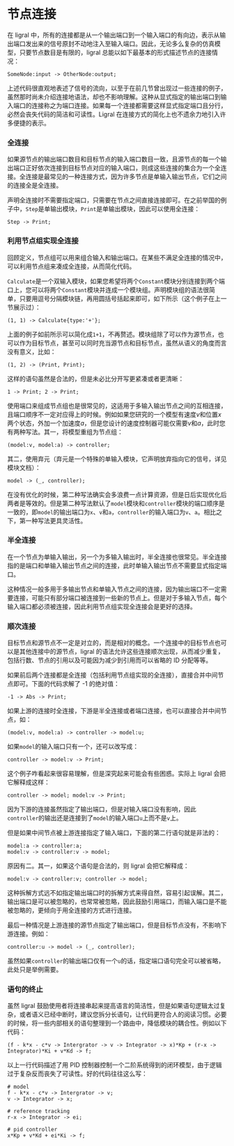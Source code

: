<!-- Copyright (C) 2019-2020 Junruoyu Zheng. Home page: https://junruoyu-zheng.gitee.io/ligral

     Distributed under MIT license.
     See file LICENSE for detail or copy at https://opensource.org/licenses/MIT
-->

# 节点连接

在 ligral 中，所有的连接都是从一个输出端口到一个输入端口的有向边，表示从输出端口发出来的信号原封不动地注入至输入端口。因此，无论多么复杂的仿真模型，只要节点数目是有限的，ligral 总能以如下最基本的形式描述节点的连接情况：

    SomeNode:input -> OtherNode:output;

上述代码很直观地表述了信号的流向，以至于在前几节曾出现过一些连接的例子，虽然那时尚未介绍连接地语法，却也不影响理解。这种从显式指定的输出端口到输入端口的连接称之为端口连接。如果每一个连接都需要这样显式指定端口且分行，必然会丧失代码的简洁和可读性。Ligral 在连接方式的简化上也不遗余力地引入许多便捷的表示。

### 全连接

如果源节点的输出端口数目和目标节点的输入端口数目一致，且源节点的每一个输出端口正好依次连接到目标节点对应的输入端口，则成这些连接的集合为一个全连接。全连接是最常见的一种连接方式，因为许多节点是单输入输出节点，它们之间的连接全是全连接。

声明全连接时不需要指定端口，只需要在节点之间直接连接即可。在之前举国的例子中，`Step`是单输出模块，`Print`是单输出模块，因此可以使用全连接：

    Step -> Print;

### 利用节点组实现全连接

回顾定义，节点组可以用来组合输入和输出端口。在某些不满足全连接的情况中，可以利用节点组来凑成全连接，从而简化代码。

`Calculate`是一个双输入模块，如果您希望将两个`Constant`模块分别连接到两个端口上，您可以将两个`Constant`模块并连成一个模块组。声明模块组的语法很简单，只要用逗号分隔模块链，再用圆括号括起来即可，如下所示（这个例子在上一节展示过）：

    (1, 1) -> Calculate{type:'+'};

上面的例子如前所示可以简化成`1+1`，不再赘述。模块组除了可以作为源节点，也可以作为目标节点，甚至可以同时充当源节点和目标节点，虽然从语义的角度而言没有意义，比如：

    (1, 2) -> (Print, Print);

这样的语句虽然是合法的，但是未必比分开写更紧凑或者更清晰：

    1 -> Print; 2 -> Print;

使用端口来组成节点组也是很常见的，这适用于多输入输出节点之间的互相连接，且端口顺序不一定对应得上的时候。例如如果您研究的一个模型有速度$v$和位置$x$两个状态，外加一个加速度$a$，但是您设计的速度控制器可能仅需要$v$和$a$，此时您有两种写法。其一，将模型重组为节点组：

    (model:v, model:a) -> controller;

其二，使用弃元（弃元是一个特殊的单输入模块，它声明放弃指向它的信号，详见模块文档）：

    model -> (_, controller);

在没有优化的时候，第二种写法确实会多浪费一点计算资源，但是日后实现优化后两者是等效的。但是第二种写法默认了`model`模块和`controller`模块的端口顺序是一致的，即`model`的输出端口为`x`、`v`和`a`，`controller`的输入端口为`v`、`a`。相比之下，第一种写法更具灵活性。

### 半全连接

在一个节点为单输入输出，另一个为多输入输出时，半全连接也很常见。半全连接指的是端口和单输入输出节点之间的连接，此时单输入输出节点不需要显式指定端口。

这种情况一般多用于多输出节点和单输入节点之间的连接，因为输出端口不一定需要连接，可能只有部分端口被连接到一些新的节点上。但是对于多输入节点，每个输入端口都必须被连接，因此利用节点组实现全连接会是更好的选择。

### 顺次连接

目标节点和源节点不一定是对立的，而是相对的概念。一个连接中的目标节点也可以是其他连接中的源节点，ligral 的语法允许这些连接顺次出现，从而减少重复，包括行数、节点的引用以及可能因为减少到引用而可以省略的 ID 分配等等。

如果前后两个连接都是全连接（包括利用节点组实现的全连接），直接合并中间节点即可。下面的代码求解了 -1 的绝对值：

    -1 -> Abs -> Print;

如果上游的连接时全连接，下游是半全连接或者端口连接，也可以直接合并中间节点，如：

    (model:v, model:a) -> controller -> model:u;

如果`model`的输入端口只有一个，还可以改写成：

    controller -> model:v -> Print;

这个例子咋看起来很容易理解，但是深究起来可能会有些困惑。实际上 ligral 会把它解释成这样：

    controller -> model; model:v -> Print;

因为下游的连接虽然指定了输出端口，但是对输入端口没有影响，因此`controller`的输出还是连接到了`model`的输入端口`u`上而不是`v`上。

但是如果中间节点被上游连接指定了输入端口，下面的第二行语句就是非法的：

    model:a -> controller:a;
    model:v -> controller:v -> model;

原因有二。其一，如果这个语句是合法的，则 ligral 会把它解释成：

    model:v -> controller:v; controller -> model;

这种拆解方式远不如指定输出端口时的拆解方式来得自然，容易引起误解。其二，输出端口是可以被忽略的，也常常被忽略，因此鼓励引用端口，而输入端口是不能被忽略的，更倾向于用全连接的方式进行连接。

最后一种情况是上游连接的源节点指定了输出端口，但是目标节点没有，不影响下游连接。例如：

    controller:u -> model -> (_, controller);

虽然如果`controller`的输出端口仅有一个`u`的话，指定端口语句完全可以被省略，此处只是举例需要。

### 语句的终止

虽然 ligral 鼓励使用者将连接串起来提高语言的简洁性，但是如果语句逻辑太过复杂，或者语义已经中断时，建议您拆分长语句，让代码更符合人的阅读习惯。必要的时候，将一些内部相关的语句整理到一个路由中，降低模块的耦合性。例如以下代码：

    (f - k*x - c*v -> Intergrator -> v -> Integrator -> x)*Kp + (r-x -> Integrator)*Ki + v*Kd -> f;

以上一行代码描述了用 PID 控制器控制一个二阶系统得到的闭环模型，由于逻辑过于复杂反而丧失了可读性。好的代码往往这么写：

    # model
    f - k*x - c*v -> Intergrator -> v;
    v -> Integrator -> x;

    # reference tracking
    r-x -> Integrator -> ei;

    # pid controller
    x*Kp + v*Kd + ei*Ki -> f;